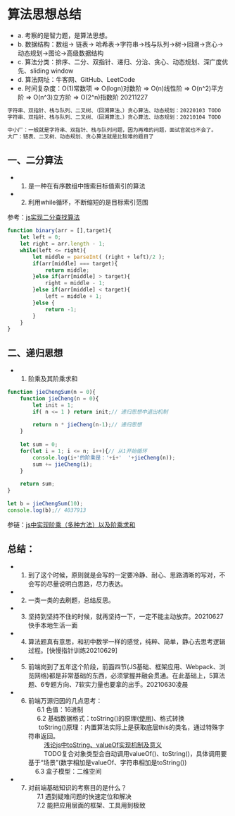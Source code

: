 # 算法思想总结
* a. 考察的是智力题，是算法思想。
* b. 数据结构：数组-> 链表-> 哈希表->字符串->栈与队列->树->回溯->贪心->动态规划->图论->高级数据结构
* c. 算法分类：排序、二分、双指针、递归、分治、贪心、动态规划、深广度优先、sliding window
* d. 算法网址：牛客网、GitHub、LeetCode
* e. 时间复杂度：O(1)常数项 => O(logn)对数阶 => O(n)线性阶 => O(n^2)平方阶 => O(n^3)立方阶 => O(2^n)指数阶 20211227

```js
字符串、双指针、栈与队列、二叉树、（回溯算法、）贪心算法、动态规划：20220103 TODO
字符串、双指针、栈与队列、二叉树、（回溯算法、）贪心算法、动态规划：20210104 TODO

中小厂：一般就是字符串、双指针、栈与队列问题，因为再难的问题，面试官就也不会了。
大厂：链表、二叉树、动态规划、贪心算法就是比较难的题目了
```

## 一、二分算法
* 1. 是一种在有序数组中搜索目标值索引的算法
* 2. 利用while循环，不断缩短的是目标索引范围

参考：[js实现二分查找算法](https://www.cnblogs.com/sqh17/p/9505887.html)

```js
function binary(arr = [],target){
    let left = 0;
    let right = arr.length - 1;
    while(left <= right){
        let middle = parseInt( (right + left)/2 );
        if(arr[middle] === target){
            return middle;
        }else if(arr[middle] > target){
            right = middle - 1;
        }else if(arr[middle] < target){
            left = middle + 1;
        }else {
            return -1;
        }
    }
}
```

## 二、递归思想
* 1. 阶乘及其阶乘求和
```js
function jieChengSum(n = 0){
    function jieCheng(n = 0){
        let init = 1;
        if( n <= 1 ) return init;// 递归思想中退出机制
 
        return n * jieCheng(n-1);// 递归思想
    }
 
    let sum = 0;
    for(let i = 1; i <= n; i++){// 从1开始循环
        console.log(i+'的阶乘是：'+i+'  '+jieCheng(n));
        sum += jieCheng(i);
    }
 
    return sum;
}
 
let b = jieChengSum(10);
console.log(b);// 4037913
```
参链：[js中实现阶乘（多种方法）以及阶乘求和](https://blog.csdn.net/weixin_44880730/article/details/108328099)

## 总结：  
* 1. 到了这个时候，原则就是会写的一定要冷静、耐心、思路清晰的写对，不会写的尽量说明白思路，尽力表达。    
* 2. 一类一类的去刷题，总结反思。  
* 3. 坚持到坚持不住的时候，就再坚持一下，一定不能主动放弃。20210627快手本地生活一面  
* 4. 算法题真有意思，和初中数学一样的感觉，纯粹、简单，静心去思考逻辑过程。[快慢指针训练20210629]  
* 5. 前端岗到了五年这个阶段，前面四节(JS基础、框架应用、Webpack、浏览网络)都是非常基础的东西，必须掌握并融会贯通。在此基础上，5算法题、6专题方向、7软实力量也要拿的出手。20210630凌晨  
* 6. 前端万源归因的几点思考：  
     6.1 色值：16进制  
     6.2 基础数据格式：toString()的原理([使用](https://blog.csdn.net/josavion/article/details/78843686))、格式转换  
         toString()原理：内置算法实际上是获取底层this的类名，通过特殊字符串返回。  
         [浅论js中toString、valueOf实现机制及意义](https://www.cnblogs.com/cqqfboy/p/14721224.html)  
         TODO复合对象类型会自动调用valueOf()、toString()，具体调用要基于“场景”(数字相加是valueOf、字符串相加是toString())  
     6.3 盒子模型：二维空间  
* 7. 对前端基础知识的考察目的是什么？  
     7.1 遇到疑难问题的快速定位和解决  
     7.2 能把应用层面的框架、工具用到极致